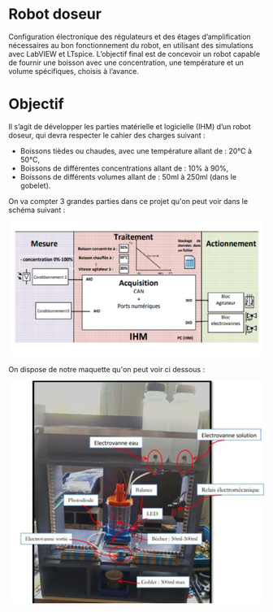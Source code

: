 # Robot doseur
Configuration électronique des régulateurs et des étages d’amplification nécessaires au bon fonctionnement du robot, en utilisant des simulations avec LabVIEW et LTspice. L’objectif final est de concevoir un robot capable de fournir une boisson avec une concentration, une température et un volume spécifiques, choisis à l’avance.

# Objectif

Il s’agit de développer les parties matérielle et logicielle (IHM) d’un robot doseur, qui devra respecter le cahier des charges suivant :
- Boissons tièdes ou chaudes, avec une température allant de : 20°C à 50°C,
- Boissons de différentes concentrations allant de : 10% à 90%,
- Boissons de différents volumes allant de : 50ml à 250ml (dans le gobelet).

On va compter 3 grandes parties dans ce projet qu'on peut voir dans le schéma suivant :

![image](images/schema.png)

On dispose de notre maquette qu'on peut voir ci dessous :

![image](images/maquette.png)


